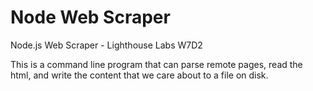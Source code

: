 # Node Web Scraper

Node.js Web Scraper - Lighthouse Labs W7D2

This is a command line program that can parse remote pages, read the html, and write the content that we care about to a file on disk.
